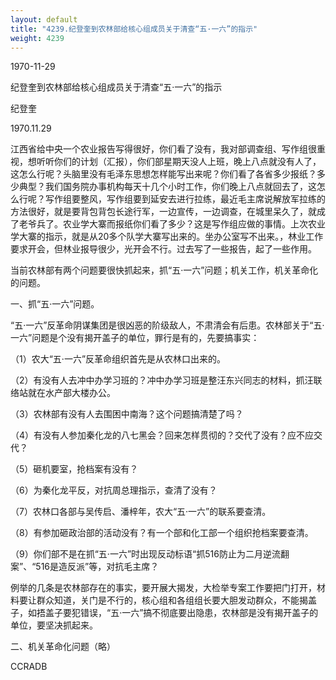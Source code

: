 ```yaml
---
layout: default
title: "4239.纪登奎到农林部给核心组成员关于清查“五·一六”的指示"
weight: 4239
---
```


1970-11-29

纪登奎到农林部给核心组成员关于清查“五·一六”的指示

纪登奎

1970.11.29

江西省给中央一个农业报告写得很好，你们看了没有，我对部调查组、写作组很重视，想听听你们的计划（汇报），你们部星期天没人上班，晚上八点就没有人了，这怎么行呢？头脑里没有毛泽东思想怎样能写出来呢？你们看了各省多少报纸？多少典型？我们国务院办事机构每天十几个小时工作，你们晚上八点就回去了，这怎么行呢？写作组要整风，写作组要到延安去进行拉练，最近毛主席说解放军拉练的方法很好，就是要背包背包长途行军，一边宣传，一边调查，在城里呆久了，就成了老爷兵了。农业学大寨而报纸你们看了多少？这是写作组应做的事情。上次农业学大寨的指示，就是从20多个队学大寨写出来的。坐办公室写不出来。，林业工作要求开会，但林业报导很少，光开会不行。过去写了一些报告，起了一些作用。

当前农林部有两个问题要很快抓起来，抓“五·一六”问题；机关工作，机关革命化的问题。

一、抓“五·一六”问题。

“五·一六”反革命阴谋集团是很凶恶的阶级敌人，不肃清会有后患。农林部关于“五·一六”问题是个没有揭开盖子的单位，罪行是有的，先要搞事实：

（1）农大“五·一六”反革命组织首先是从农林口出来的。

（2）有没有人去冲中办学习班的？冲中办学习班是整汪东兴同志的材料，抓汪联络站就在水产部大楼办公。

（3）农林部有没有人去围困中南海？这个问题搞清楚了吗？

（4）有没有人参加秦化龙的八七黑会？回来怎样贯彻的？交代了没有？应不应交代？

（5）砸机要室，抢档案有没有？

（6）为秦化龙平反，对抗周总理指示，查清了没有？

（7）农林口各部与吴传启、潘梓年，农大“五·一六”的联系要查清。

（8）有参加砸政治部的活动没有？有一个部和化工部一个组织抢档案要查清。

（9）你们部不是在抓“五·一六”时出现反动标语“抓516防止为二月逆流翻案”、“516是造反派”等，对抗毛主席？

例举的几条是农林部存在的事实，要开展大揭发，大检举专案工作要把门打开，材料要让群众知道，关门是不行的，核心组和各组组长要大胆发动群众，不能揭盖子，如捂盖子要犯错误，“五·一六”搞不彻底要出隐患，农林部是没有揭开盖子的单位，要坚决抓起来。

二、机关革命化问题（略）

CCRADB

